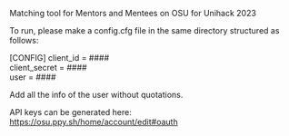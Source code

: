 Matching tool for Mentors and Mentees on OSU for Unihack 2023

To run, please make a config.cfg file in the same directory structured as follows:

[CONFIG]
client_id = ####  
client_secret = ####  
user = ####  

Add all the info of the user without quotations.

API keys can be generated here: https://osu.ppy.sh/home/account/edit#oauth